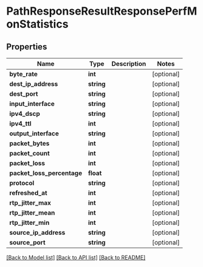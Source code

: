 # PathResponseResultResponsePerfMonStatistics

## Properties
Name | Type | Description | Notes
------------ | ------------- | ------------- | -------------
**byte_rate** | **int** |  | [optional] 
**dest_ip_address** | **string** |  | [optional] 
**dest_port** | **string** |  | [optional] 
**input_interface** | **string** |  | [optional] 
**ipv4_dscp** | **string** |  | [optional] 
**ipv4_ttl** | **int** |  | [optional] 
**output_interface** | **string** |  | [optional] 
**packet_bytes** | **int** |  | [optional] 
**packet_count** | **int** |  | [optional] 
**packet_loss** | **int** |  | [optional] 
**packet_loss_percentage** | **float** |  | [optional] 
**protocol** | **string** |  | [optional] 
**refreshed_at** | **int** |  | [optional] 
**rtp_jitter_max** | **int** |  | [optional] 
**rtp_jitter_mean** | **int** |  | [optional] 
**rtp_jitter_min** | **int** |  | [optional] 
**source_ip_address** | **string** |  | [optional] 
**source_port** | **string** |  | [optional] 

[[Back to Model list]](../README.md#documentation-for-models) [[Back to API list]](../README.md#documentation-for-api-endpoints) [[Back to README]](../README.md)


